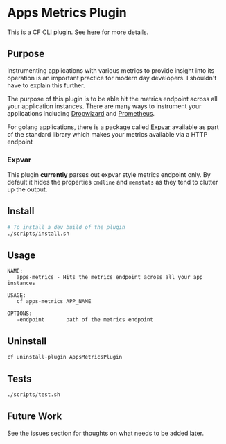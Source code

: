 # Apps Metrics Plugin

This is a CF CLI plugin. See [here][cf-cli] for more details.

## Purpose
Instrumenting applications with various metrics to provide insight into its operation is an important practice for
modern day developers. I shouldn't have to explain this further.


The purpose of this plugin is to be able hit the metrics endpoint across all your application instances.
There are many ways to instrument your applications including [Dropwizard][dropwizard] and [Prometheus][prometheus].


For golang applications, there is a package called [Expvar][expvar] available as part of the standard library which
makes your metrics available via a HTTP endpoint

### Expvar

This plugin **currently** parses out expvar style metrics endpoint only. By default it hides the properties `cmdline`
and `memstats` as they tend to clutter up the output.

## Install
```bash
# To install a dev build of the plugin
./scripts/install.sh
```

## Usage

```
NAME:
   apps-metrics - Hits the metrics endpoint across all your app instances

USAGE:
   cf apps-metrics APP_NAME

OPTIONS:
   -endpoint       path of the metrics endpoint

```

## Uninstall

```bash
cf uninstall-plugin AppsMetricsPlugin
```

## Tests

```bash
./scripts/test.sh
```

## Future Work

See the issues section for thoughts on what needs to be added later.


[cf-cli]:       https://docs.cloudfoundry.org/cf-cli/develop-cli-plugins.html
[dropwizard]:   http://metrics.dropwizard.io/3.2.3/
[prometheus]:   https://prometheus.io/docs/practices/instrumentation/
[expvar]:       https://golang.org/pkg/expvar/